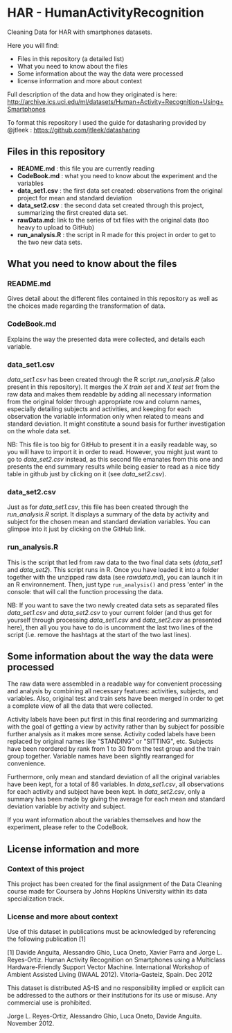 # HAR - HumanActivityRecognition
Cleaning Data for HAR with smartphones datasets. 

Here you will find:
- Files in this repository (a detailed list)
- What you need to know about the files
- Some information about the way the data were processed
- license information and more about context

Full description of the data and how they originated is here:
http://archive.ics.uci.edu/ml/datasets/Human+Activity+Recognition+Using+Smartphones

To format this repository I used the guide for datasharing provided by @jtleek : https://github.com/jtleek/datasharing 

## Files in this repository

- **README.md** : this file you are currently reading
- **CodeBook.md** : what you need to know about the experiment and the variables
- **data_set1.csv** : the first data set created: observations from the original project for mean and standard deviation
- **data_set2.csv** : the second data set created through this project, summarizing the first created data set.
- **rawData.md**: link to the series of txt files with the original data (too heavy to upload to GitHub) 
- **run_analysis.R** : the script in R made for this project in order to get to the two new data sets. 

## What you need to know about the files

### README.md
Gives detail about the different files contained in this repository as well as the choices made regarding the transformation of data.

### CodeBook.md 
Explains the way the presented data were collected, and details each variable.

### data_set1.csv
*data_set1.csv* has been created through the R script *run_analysis.R* (also present in this repository). It merges the *X train set* and *X test set* from the raw data and makes them readable by adding all necessary information from the original folder through appropriate row and column names, especially detailing subjects and activities, and keeping for each observation the variable information only when related to means and standard deviation. It might constitute a sound basis for further investigation on the whole data set.

NB: This file is too big for GitHub to present it in a easily readable way, so you will have to import it in order to read. However, you might just want to go to *data_set2.csv* instead, as this second file emanates from this one and presents the end summary results while being easier to read as a nice tidy table in github just by clicking on it (see *data_set2.csv*).  

### data_set2.csv
Just as for *data_set1.csv*, this file has been created through the *run_analysis.R* script. It displays a summary of the data by activity and subject for the chosen mean and standard deviation variables. You can glimpse into it just by clicking on the GitHub link.

### run_analysis.R
This is the script that led from raw data to the two final data sets (*data_set1* and *data_set2*). This script runs in R. Once you have loaded it into a folder together with the unzipped raw data (see *rawdata.md*), you can launch it in an R environnement. Then, just type `run_analysis()` and press 'enter' in the console: that will call the function processing the data. 

NB: If you want to save the two newly created data sets as separated files *data_set1.csv* and *data_set2.csv* to your current folder (and thus get for yourself through processing *data_set1.csv* and *data_set2.csv* as presented here), then all you you have to do is uncomment the last two lines of the script (i.e. remove the hashtags at the start of the two last lines). 


## Some information about the way the data were processed

The raw data were assembled in a readable way for convenient processing and analysis by combining all necessary features: activities, subjects, and variables. Also, original test and train sets have been merged in order to get a complete view of all the data that were collected.  

Activity labels have been put first in this final reordering and summarizing with the goal of getting a view by activity rather than by subject for possible further analysis as it makes more sense. Activity coded labels have been replaced by original names like "STANDING" or "SITTING", etc. Subjects have been reordered by rank from 1 to 30 from the test group and the train group together. Variable names have been slightly rearranged for convenience.

Furthermore, only mean and standard deviation of all the original variables have been kept, for a total of 86 variables. In *data_set1.csv*, all observations for each activity and subject have been kept. In *data_set2.csv*, only a summary has been made by giving the average for each mean and standard deviation variable by activity and subject.

If you want information about the variables themselves and how the experiment, please refer to the CodeBook.


## License information and more

### Context of this project

This project has been created for the final assignment of the Data Cleaning course made for Coursera by Johns Hopkins University within its data specialization track.

 ### License and more about context 

Use of this dataset in publications must be acknowledged by referencing the following publication [1] 

[1] Davide Anguita, Alessandro Ghio, Luca Oneto, Xavier Parra and Jorge L. Reyes-Ortiz. Human Activity Recognition on Smartphones using a Multiclass Hardware-Friendly Support Vector Machine. International Workshop of Ambient Assisted Living (IWAAL 2012). Vitoria-Gasteiz, Spain. Dec 2012

This dataset is distributed AS-IS and no responsibility implied or explicit can be addressed to the authors or their institutions for its use or misuse. Any commercial use is prohibited.

Jorge L. Reyes-Ortiz, Alessandro Ghio, Luca Oneto, Davide Anguita. November 2012.
